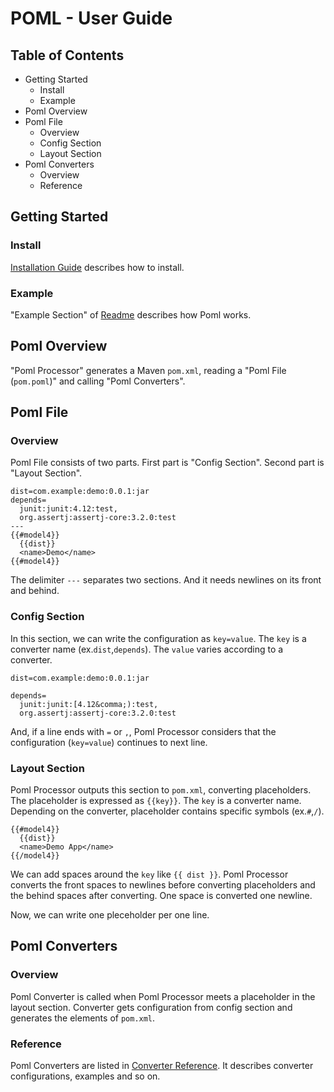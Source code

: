 # POML -  User Guide
## Table of Contents
- Getting Started
    - Install
    - Example
- Poml Overview
- Poml File
    - Overview
    - Config Section
    - Layout Section
- Poml Converters
    - Overview
    - Reference


## Getting Started
### Install
[Installation Guide](./installation-guide.md) describes how to install.

### Example
"Example Section" of [Readme](../readme.md) describes how Poml works.


## Poml Overview
"Poml Processor" generates a Maven `pom.xml`, reading a "Poml File (`pom.poml`)" and calling  "Poml Converters".


## Poml File
### Overview
Poml File consists of two parts. First part is "Config Section". Second part is "Layout Section". 

```
dist=com.example:demo:0.0.1:jar
depends=
  junit:junit:4.12:test,
  org.assertj:assertj-core:3.2.0:test
---
{{#model4}}
  {{dist}}
  <name>Demo</name>
{{#model4}}
```

The delimiter `---` separates two sections. And it needs newlines on its front and behind.

### Config Section
In this section, we can write the configuration as `key=value`. The `key` is a converter name (ex.`dist`,`depends`). The `value` varies according to a converter. 

```
dist=com.example:demo:0.0.1:jar
```


```
depends=
  junit:junit:[4.12&comma;):test,
  org.assertj:assertj-core:3.2.0:test
```

And, if a line ends with `=` or `,`, Poml Processor considers that the configuration (`key=value`) continues to next line.

### Layout Section
Poml Processor outputs this section to `pom.xml`, converting placeholders. The placeholder is expressed as `{{key}}`. The `key` is a converter name. Depending on the converter, placeholder contains specific symbols (ex.`#`,`/`).

```
{{#model4}}
  {{dist}}
  <name>Demo App</name>
{{/model4}}
```

We can add spaces around the `key` like `{{ dist }}`. Poml Processor converts the front spaces to newlines before converting placeholders and the behind spaces after converting. One space is converted one newline.

Now, we can write one pleceholder per one line. 


## Poml Converters
### Overview
Poml Converter is called when Poml Processor meets a placeholder in the layout section. Converter gets configuration from config section and generates the elements of `pom.xml`.

### Reference
Poml Converters are listed in [Converter Reference](https://github.com/mamorum/poml/wiki). It describes converter configurations, examples and so on.
